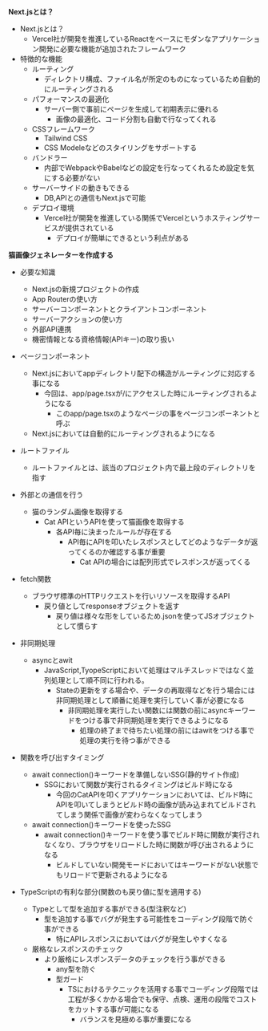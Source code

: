 **Next.jsとは？**

- Next.jsとは？
    - Vercel社が開発を推進しているReactをベースにモダンなアプリケーション開発に必要な機能が追加されたフレームワーク
- 特徴的な機能
    - ルーティング
        - ディレクトリ構成、ファイル名が所定のものになっているため自動的にルーティングされる
    - パフォーマンスの最適化
        - サーバー側で事前にページを生成して初期表示に優れる
            - 画像の最適化、コード分割も自動で行なってくれる
    - CSSフレームワーク
        - Tailwind CSS
        - CSS Modeleなどのスタイリングをサポートする
    - バンドラー
        - 内部でWebpackやBabelなどの設定を行なってくれるため設定を気にする必要がない
    - サーバーサイドの動きもできる
        - DB,APIとの通信もNext.jsで可能
    - デプロイ環境
        - Vercel社が開発を推進している関係でVercelというホスティングサービスが提供されている
            - デプロイが簡単にできるという利点がある

**猫画像ジェネレーターを作成する**

- 必要な知識
    - Next.jsの新規プロジェクトの作成
    - App Routerの使い方
    - サーバーコンポーネントとクライアントコンポーネント
    - サーバーアクションの使い方
    - 外部API連携
    - 機密情報となる資格情報(APIキー)の取り扱い

- ページコンポーネント
    - Next.jsにおいてappディレクトリ配下の構造がルーティングに対応する事になる
        - 今回は、app/page.tsxが/にアクセスした時にルーティングされるようになる
            - このapp/page.tsxのようなページの事をページコンポーネントと呼ぶ
    - Next.jsにおいては自動的にルーティングされるようになる

- ルートファイル
    - ルートファイルとは、該当のプロジェクト内で最上段のディレクトリを指す

- 外部との通信を行う
    - 猫のランダム画像を取得する
        - Cat APIというAPIを使って猫画像を取得する
            - 各API毎に決まったルールが存在する
                - API毎にAPIを叩いたレスポンスとしてどのようなデータが返ってくるのか確認する事が重要
                    - Cat APIの場合には配列形式でレスポンスが返ってくる

- fetch関数
    - ブラウザ標準のHTTPリクエストを行いリソースを取得するAPI
        - 戻り値としてresponseオブジェクトを返す
            - 戻り値は様々な形をしているため.jsonを使ってJSオブジェクトとして慣らす

- 非同期処理
    - asyncとawit
        - JavaScript,TyopeScriptにおいて処理はマルチスレッドではなく並列処理として順不同に行われる。
            - Stateの更新をする場合や、データの再取得などを行う場合には非同期処理として順番に処理を実行していく事が必要になる
                - 非同期処理を実行したい関数には関数の前にasyncキーワードをつける事で非同期処理を実行できるようになる
                    - 処理の終了まで待ちたい処理の前にはawitをつける事で処理の実行を待つ事ができる

- 関数を呼び出すタイミング
    - await connection()キーワードを準備しないSSG(静的サイト作成)
        - SSGにおいて関数が実行されるタイミングはビルド時になる
            - 今回のCatAPIを叩くアプリケーションにおいては、ビルド時にAPIを叩いてしまうとビルド時の画像が読み込まれてビルドされてしまう関係で画像が変わらなくなってしまう
    - await connection()キーワードを使ったSSG
        - await connection()キーワードを使う事でビルド時に関数が実行されなくなり、ブラウザをリロードした時に関数が呼び出されるようになる
            - ビルドしていない開発モードにおいてはキーワードがない状態でもリロードで更新されるようになる

- TypeScriptの有利な部分(関数のも戻り値に型を適用する)
    - Typeとして型を追加する事ができる(型注釈など)
        - 型を追加する事でバグが発生する可能性をコーディング段階で防ぐ事ができる
            - 特にAPIレスポンスにおいてはバグが発生しやすくなる
    - 厳格なレスポンスのチェック
        - より厳格にレスポンスデータのチェックを行う事ができる
            - any型を防ぐ
            - 型ガード
                - TSにおけるテクニックを活用する事でコーディング段階では工程が多くかかる場合でも保守、点検、運用の段階でコストをカットする事が可能になる
                    - バランスを見極める事が重要になる